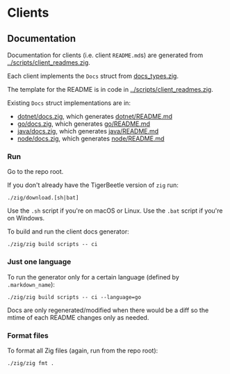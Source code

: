 # Clients

## Documentation

Documentation for clients (i.e. client `README.md`s) are generated
from [../scripts/client_readmes.zig](../scripts/client_readmes.zig).

Each client implements the `Docs` struct from
[docs_types.zig](./docs_types.zig).

The template for the README is in code in
[../scripts/client_readmes.zig](../scripts/client_readmes.zig).

Existing `Docs` struct implementations are in:

* [dotnet/docs.zig](./dotnet/docs.zig), which generates [dotnet/README.md](./dotnet/README.md)
* [go/docs.zig](./go/docs.zig), which generates [go/README.md](./go/README.md)
* [java/docs.zig](./java/docs.zig), which generates [java/README.md](./java/README.md)
* [node/docs.zig](./node/docs.zig), which generates [node/README.md](./node/README.md)

### Run

Go to the repo root.

If you don't already have the TigerBeetle version of `zig` run:

```console
./zig/download.[sh|bat]
```

Use the `.sh` script if you're on macOS or Linux.
Use the `.bat` script if you're on Windows.

To build and run the client docs generator:

```console
./zig/zig build scripts -- ci
```

### Just one language

To run the generator only for a certain language (defined by `.markdown_name`):

```console
./zig/zig build scripts -- ci --language=go
```

Docs are only regenerated/modified when there would be a diff so the
mtime of each README changes only as needed.

### Format files

To format all Zig files (again, run from the repo root):

```console
./zig/zig fmt .
```

